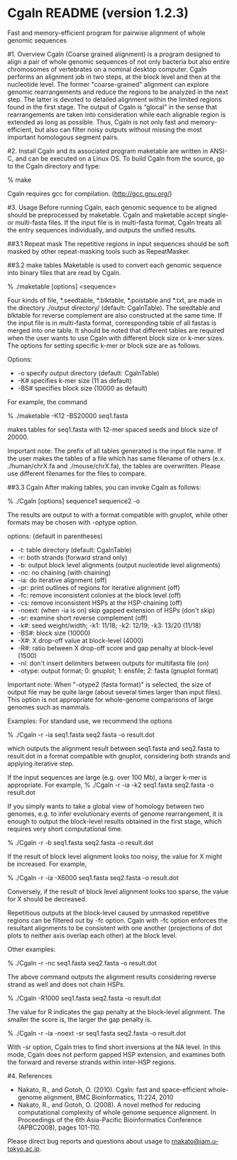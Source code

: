 # Cgaln README (version 1.2.3)
Fast and memory-efficient program for pairwise alignment of whole 
genomic sequences

#1. Overview
Cgaln (Coarse grained alignment) is a program designed to align a pair of whole genomic sequences of not only bacteria but also entire chromosomes of vertebrates on a nominal desktop computer. Cgaln performs an alignment job in two steps, at the block level and then at the nucleotide level. The former "coarse-grained" alignment can explore genomic rearrangements and reduce the regions to be analyzed in the next step. The latter is devoted to detailed alignment within the limited regions found in the first stage. The output of Cgaln is “glocal” in the sense that rearrangements are taken into consideration while each alignable region is extended as long as possible. Thus, Cgaln is not only fast and memory-efficient, but also can filter noisy outputs without missing the most important homologous segment pairs.

#2. Install
Cgaln and its associated program maketable are written in ANSI-C, and can be executed on a Linux OS. To build Cgaln from the source, go to the Cgaln directory and type:

% make

Cgaln requires gcc for compilation. (http://gcc.gnu.org/)


#3. Usage
Before running Cgaln, each genomic sequence to be aligned should be preprocessed by maketable. Cgaln and maketable accept single- or multi-fasta files. If the input file is in multi-fasta format, Cgaln treats all the entry sequences individually, and outputs the unified results.

##3.1 Repeat mask
The repetitive regions in input sequences should be soft masked by other repeat-masking tools such as 
RepeatMasker.

##3.2 make tables
Maketable is used to convert each genomic sequence into binary files that are read by Cgaln.

% ./maketable [options] \<sequence\> 

Four kinds of file, *.seedtable, *.blktable, *.poistable and *.txt, are made in the directory ./output directory/ (default: CgalnTable). The seedtable  and blktable for reverse complement are also constructed at the same time. If the input file is in multi-fasta format,
corresponding table of all fastas is merged into one table. It should be noted that different tables
are required when the user wants to use Cgaln with different block size or k-mer sizes. The options
for setting specific k-mer or block size are as follows.

Options:
* -o  specify output directory (default: CgalnTable)
* -K#  specifies k-mer size (11 as default)
* -BS# specifies block size (10000 as default)

For example, the command

% ./maketable -K12 -BS20000 seq1.fasta

makes tables for seq1.fasta with 12-mer spaced seeds and block size of 20000.

Important note: The prefix of all tables generated is the input file name. If the user makes the tables
of a file which has same filename of others (e.x. ./human/chrX.fa and ./mouse/chrX.fa), the tables are
overwritten. Please use different filenames for the files to compare.

##3.3 Cgaln
After making tables, you can invoke Cgaln as follows:

% ./Cgaln [options] sequence1 sequence2 -o <outputfile>

The results are output to <outputfile> with a format compatible with gnuplot,
while other formats may be chosen with -optype option. 


options: (default in parentheses)
* -t:	table directory (default: CgalnTable)
* -r:	both strands (forward strand only)
* -b:	output block level alignments (output nucleotide level alignments)
* -nc:	no chaining (with chaining)
* -ia:	do iterative alignment (off)
* -pr:	print outlines of regions for iterative alignment (off)
* -fc:	remove inconsistent colonies at the block level (off)
* -cs:	remove inconsistent HSPs at the HSP-chaining (off)
* -noext:	(when -ia is on) skip gapped extension of HSPs (don't skip)
* -sr:	examine short reverse complement (off)
* -k#:	seed weight/width; -k1: 11/18; -k2: 12/19; -k3: 13/20 (11/18)
* -BS#:	block size (10000)
* -X#:	X drop-off value at block-level (4000)
* -R#:	ratio between X drop-off score and gap penalty at block-level (1500)
* -nl:	don't insert delimiters between outputs for multifasta file (on)
* -otype:	output format; 0: gnuplot; 1: ensfile; 2: fasta (gnuplot format)

Important note: When "-otype2 (fasta format)" is selected, the size of output file may be quite large (about several times larger than input files). This option is not appropriate for whole-genome comparisons of large genomes such as mammals.

Examples:
For standard use, we recommend the options 

% ./Cgaln -r -ia seq1.fasta seq2.fasta -o result.dot 
 
which outputs the alignment result between seq1.fasta and seq2.fasta to result.dot in a format 
compatible with gnuplot, considering both strands and applying iterative step. 

If the input sequences are large (e.g. over 100 Mb), a larger k-mer is appropriate. For example, 
% ./Cgaln -r -ia -k2 seq1.fasta seq2.fasta -o result.dot 

If you simply wants to take a global view of homology between two genomes, e.g. to infer 
evolutionary events of genome rearrangement, it is enough to output the block-level results 
obtained in the first stage, which requires very short computational time. 
 
% ./Cgaln -r -b seq1.fasta seq2.fasta -o result.dot 

If the result of block level alignment looks too noisy, the value for X might be increased. For 
example, 
 
% ./Cgaln -r -ia -X6000 seq1.fasta seq2.fasta -o result.dot 
 
Conversely, if the result of block level alignment looks too sparse, the value for X should be 
decreased.

Repetitious outputs at the block-level caused by unmasked repetitive regions can be filtered out by 
-fc option. Cgaln with -fc option enforces the resultant alignments to be consistent with one 
another (projections of dot plots to neither axis overlap each other) at the block level. 

Other examples: 
 
% ./Cgaln -r -nc seq1.fasta seq2.fasta -o result.dot 
 
The above command outputs the alignment results considering reverse strand as well and does not 
chain HSPs. 
 
% ./Cgaln -R1000 seq1.fasta seq2.fasta -o result.dot 
 
The value for R indicates the gap penalty at the block-level alignment. The smaller the score is, the 
larger the gap penalty is. 
 
% ./Cgaln -r -ia -noext -sr seq1.fasta seq2.fasta -o result.dot 
 
With -sr option, Cgaln tries to find short inversions at the NA level. In this mode, Cgaln does 
not perform gapped HSP extension, and examines both the forward and reverse strands within 
inter-HSP regions.


#4. References
* Nakato, R., and Gotoh, O. (2010). Cgaln: fast and space-efficient whole-genome alignment, BMC Bioinformatics, 11:224, 2010
* Nakato, R., and Gotoh, O. (2008). A novel method for reducing computational complexity of whole genome sequence alignment. In Proceedings of the 6th Asia-Pacific Bioinformatics Conference (APBC2008), pages 101-110.

Please direct bug reports and questions about usage to rnakato@iam.u-tokyo.ac.jp.
